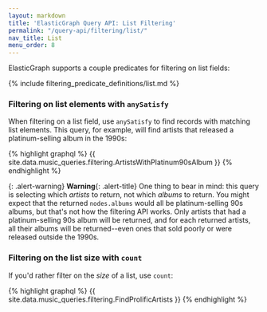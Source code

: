 ```yaml
---
layout: markdown
title: 'ElasticGraph Query API: List Filtering'
permalink: "/query-api/filtering/list/"
nav_title: List
menu_order: 8
---
```

ElasticGraph supports a couple predicates for filtering on list fields:

{% include filtering_predicate_definitions/list.md %}

### Filtering on list elements with `anySatisfy`

When filtering on a list field, use `anySatisfy` to find records with matching list elements.
This query, for example, will find artists that released a platinum-selling album in the 1990s:

{% highlight graphql %}
{{ site.data.music_queries.filtering.ArtistsWithPlatinum90sAlbum }}
{% endhighlight %}

{: .alert-warning}
**Warning**{: .alert-title}
One thing to bear in mind: this query is selecting which _artists_ to return,
not which _albums_ to return. You might expect that the returned `nodes.albums` would
all be platinum-selling 90s albums, but that's not how the filtering API works. Only artists
that had a platinum-selling 90s album will be returned, and for each returned artists, all
their albums will be returned--even ones that sold poorly or were released outside the 1990s.

### Filtering on the list size with `count`

If you'd rather filter on the _size_ of a list, use `count`:

{% highlight graphql %}
{{ site.data.music_queries.filtering.FindProlificArtists }}
{% endhighlight %}
